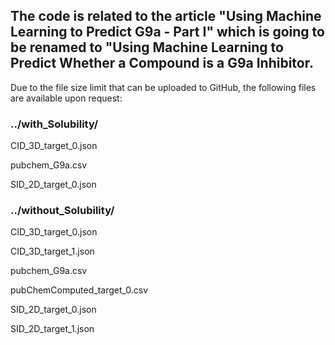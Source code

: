 ## The code is related to the article "Using Machine Learning to Predict G9a - Part I" which is going to be renamed to "Using Machine Learning to Predict Whether a Compound is a G9a Inhibitor.


Due to the file size limit that can be uploaded to GitHub, the following files are available upon request:



### ../with_Solubility/

CID_3D_target_0.json

pubchem_G9a.csv

SID_2D_target_0.json




### ../without_Solubility/

CID_3D_target_0.json

CID_3D_target_1.json

pubchem_G9a.csv

pubChemComputed_target_0.csv

SID_2D_target_0.json

SID_2D_target_1.json





